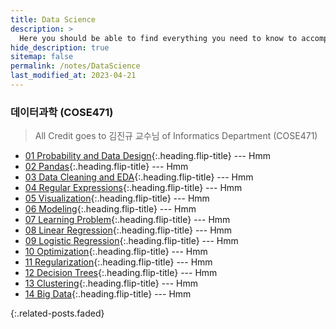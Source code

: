 ```yaml
---
title: Data Science
description: >
  Here you should be able to find everything you need to know to accomplish the most common tasks when blogging with Hydejack.
hide_description: true
sitemap: false
permalink: /notes/DataScience
last_modified_at: 2023-04-21
---
```


### 데이터과학 (COSE471)

> All Credit goes to 김진규 교수님 of Informatics Department (COSE471)


- [01 Probability and Data Design]{:.heading.flip-title} --- Hmm
- [02 Pandas]{:.heading.flip-title} --- Hmm
- [03 Data Cleaning and EDA]{:.heading.flip-title} --- Hmm
- [04 Regular Expressions]{:.heading.flip-title} --- Hmm
- [05 Visualization]{:.heading.flip-title} --- Hmm
- [06 Modeling]{:.heading.flip-title} --- Hmm
- [07 Learning Problem]{:.heading.flip-title} --- Hmm
- [08 Linear Regression]{:.heading.flip-title} --- Hmm
- [09 Logistic Regression]{:.heading.flip-title} --- Hmm
- [10 Optimization]{:.heading.flip-title} --- Hmm
- [11 Regularization]{:.heading.flip-title} --- Hmm
- [12 Decision Trees]{:.heading.flip-title} --- Hmm
- [13 Clustering]{:.heading.flip-title} --- Hmm
- [14 Big Data]{:.heading.flip-title} --- Hmm


{:.related-posts.faded}

[01 Probability and Data Design]: ./_posts/2023-03-09-ProbabilityAndDataDesign.md
[02 Pandas]: ./_posts/2023-03-14-Pandas.md
[03 Data Cleaning and EDA]: ./_posts/2023-03-21-DataCleaningAndEDA.md
[04 Regular Expressions]: ./_posts/2023-03-23-RegularExpressions.md
[05 Visualization]: ./_posts/2023-03-28-Visualization.md
[06 Modeling]: ./_posts/2023-04-04-Modeling.md
[07 Learning Problem]: ./_posts/2023-04-06-LearningProblem.md
[08 Linear Regression]: ./_posts/2023-04-18-LinearRegression.md
[09 Logistic Regression]: ./_posts/2023-05-04-LogisticRegression.md
[10 Optimization]: ./_posts/2023-05-16-Optimization.md
[11 Regularization]: ./_posts/2023-05-25-Regularization.md
[12 Decision Trees]: ./_posts/2023-06-01-DecisionTrees.md
[13 Clustering]: ./_posts/2023-06-08-Clustering.md
[14 Big Data]: ./_posts/2023-06-13-BigData.md